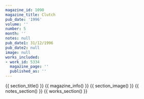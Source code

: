 ```yaml
---
magazine_id: 1090
magazine_title: Clutch
pub_date: '1996'
volume: ''
number: 5
month: ''
notes: null
pub_date1: 31/12/1996
pub_date2: null
image: null
works_included:
- work_id: 5334
  magazine_page: ''
  published_as: ''
---
```


{{ section_title() }}
{{ magazine_info() }}
{{ section_image() }}
{{ notes_section() }}
{{ works_section() }}

